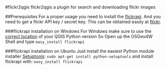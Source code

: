 #flickr2qgis
flickr2qgis a plugin for search and downloading flickr images

##Prerequisites
For a proper usage you need to install the [flickrapi](https://stuvel.eu/flickrapi). And you need to get a flickr API key / secret key. This can be obtained easily at [flickr](https://www.flickr.com/services/api/misc.api_keys.html).

###flickrapi installation on Windows
For Windows make sure to use the [correct location](http://gis.stackexchange.com/questions/141320/how-to-install-3rd-party-python-libraries-for-qgis-on-windows) of your QGIS Python version 
So Open up the OSGeo4W Shell and type
``easy_install flickrapi``

###flickrapi installation on Ubuntu
Just install the easiest Python module installer [Setuptools](https://pypi.python.org/pypi/setuptools):
``sudo apt-get install python-setuptools``
and install flickrapi with:
``easy_install flickrapi``
